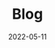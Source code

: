 ---
layout: posts
section: blog
title: Blog
permalink: /{{ locale.lang }}/{{ section }}/{% if pagination.pageNumber > 0 %}page-{{ pagination.pageNumber + 1 }}/{% endif %}
override:tags: []
description: Our latest news, updates, and stories
date: 2022-05-11
pagination:
  data: collections.blogPosts
  size: 1
  alias: posts

eleventyNavigation:
  parent: en
  key: en-blog
  title: Blog
  order: 1
  icon: blog
---